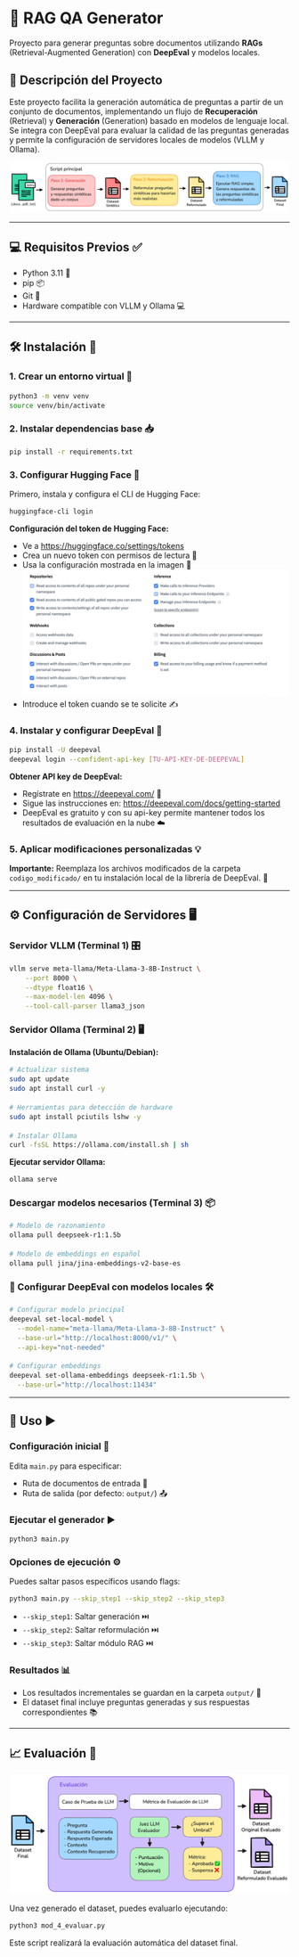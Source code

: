 # 🚀 RAG QA Generator

Proyecto para generar preguntas sobre documentos utilizando **RAGs** (Retrieval-Augmented Generation) con **DeepEval** y modelos locales.

## 📝 Descripción del Proyecto
 
Este proyecto facilita la generación automática de preguntas a partir de un conjunto de documentos, implementando un flujo de **Recuperación** (Retrieval) y **Generación** (Generation) basado en modelos de lenguaje local. Se integra con DeepEval para evaluar la calidad de las preguntas generadas y permite la configuración de servidores locales de modelos (VLLM y Ollama).

![RAG QA Generator](/imagenes/3_general.png)

---

## 💻 Requisitos Previos ✅

- Python 3.11 🐍
- pip 📦 
- Git 🐧
- Hardware compatible con VLLM y Ollama 💻

---

## 🛠️ Instalación 🔧

### 1. Crear un entorno virtual 🎯

```bash
python3 -m venv venv
source venv/bin/activate
```

### 2. Instalar dependencias base 📥

```bash
pip install -r requirements.txt
```

### 3. Configurar Hugging Face 🤗

Primero, instala y configura el CLI de Hugging Face:

```bash
huggingface-cli login
```

**Configuración del token de Hugging Face:**
- Ve a https://huggingface.co/settings/tokens
- Crea un nuevo token con permisos de lectura 🔑
- Usa la configuración mostrada en la imagen 📸
![Hugginface Configuración Token](imagenes/hugginface_token.png)
- Introduce el token cuando se te solicite ✍️

### 4. Instalar y configurar DeepEval 🧠

```bash
pip install -U deepeval
deepeval login --confident-api-key [TU-API-KEY-DE-DEEPEVAL]
```

**Obtener API key de DeepEval:**
- Regístrate en https://deepeval.com/ 📝
- Sigue las instrucciones en: https://deepeval.com/docs/getting-started
- DeepEval es gratuito y con su api-key permite mantener todos los resultados de evaluación en la nube ☁️

### 5. Aplicar modificaciones personalizadas 💡

**Importante:** Reemplaza los archivos modificados de la carpeta `codigo_modificado/` en tu instalación local de la librería de DeepEval. 🔄

---

## ⚙️ Configuración de Servidores 🖥️

### Servidor VLLM (Terminal 1) 🎛️

```bash
vllm serve meta-llama/Meta-Llama-3-8B-Instruct \
    --port 8000 \
    --dtype float16 \
    --max-model-len 4096 \
    --tool-call-parser llama3_json
```

### Servidor Ollama (Terminal 2) 🖥️

**Instalación de Ollama (Ubuntu/Debian):**

```bash
# Actualizar sistema
sudo apt update 
sudo apt install curl -y

# Herramientas para detección de hardware
sudo apt install pciutils lshw -y 

# Instalar Ollama
curl -fsSL https://ollama.com/install.sh | sh
```

**Ejecutar servidor Ollama:**

```bash
ollama serve
```

### Descargar modelos necesarios (Terminal 3) 📦

```bash
# Modelo de razonamiento
ollama pull deepseek-r1:1.5b

# Modelo de embeddings en español
ollama pull jina/jina-embeddings-v2-base-es
```

### 🔧 Configurar DeepEval con modelos locales 🛠️

```bash
# Configurar modelo principal
deepeval set-local-model \
  --model-name="meta-llama/Meta-Llama-3-8B-Instruct" \
  --base-url="http://localhost:8000/v1/" \
  --api-key="not-needed"

# Configurar embeddings
deepeval set-ollama-embeddings deepseek-r1:1.5b \
  --base-url="http://localhost:11434"
```

---

## 🚀 Uso ▶️

### Configuración inicial 🔧

Edita `main.py` para especificar:
- Ruta de documentos de entrada 📂
- Ruta de salida (por defecto: `output/`) 📤

### Ejecutar el generador ▶️

```bash
python3 main.py
```

### Opciones de ejecución ⚙️

Puedes saltar pasos específicos usando flags:

```bash
python3 main.py --skip_step1 --skip_step2 --skip_step3
```

- `--skip_step1`: Saltar generación ⏭️
- `--skip_step2`: Saltar reformulación ⏭️
- `--skip_step3`: Saltar módulo RAG ⏭️

### Resultados 📊

- Los resultados incrementales se guardan en la carpeta `output/` 📁
- El dataset final incluye preguntas generadas y sus respuestas correspondientes 📚

---

## 📈 Evaluación 📝

![Módulo de evaluación](imagenes/4_evaluacion.png)

Una vez generado el dataset, puedes evaluarlo ejecutando:

```bash
python3 mod_4_evaluar.py
```
Este script realizará la evaluación automática del dataset final. 